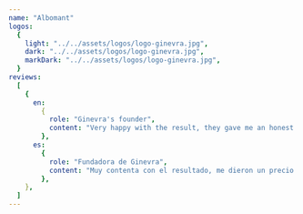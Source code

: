 ```yaml
---
name: "Albomant"
logos:
  {
    light: "../../assets/logos/logo-ginevra.jpg",
    dark: "../../assets/logos/logo-ginevra.jpg",
    markDark: "../../assets/logos/logo-ginevra.jpg",
  }
reviews:
  [
    {
      en:
        {
          role: "Ginevra's founder",
          content: "Very happy with the result, they gave me an honest price for making some slight changes and I have already contacted them for several small changes to the page.",
        },
      es:
        {
          role: "Fundadora de Ginevra",
          content: "Muy contenta con el resultado, me dieron un precio honesto por hacer unos cambios leves y ya les he contactado para varios pequeños cambios en la página.",
        },
    },
  ]
---
```

